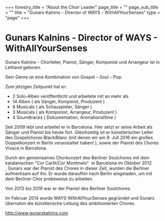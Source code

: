 +++
forestry_title = "About the Choir Leader"
page_title = ""
page_sub_title = ""
title = "Gunars Kalnins - Director of WAYS - WithAllYourSenses"
type = "page"
+++
# Gunars Kalnins - Director of WAYS - WithAllYourSenses

Gunars Kalnins - Chorleiter, Pianist, Sänger, Komponist und Arrangeur ist in Lettland geboren.

Sein Genre ist eine Kombination von Gospel – Soul – Pop.

Zum jetzigen Zeitpunkt hat er:
* 2 Solo-Alben veröffentlicht und arbeitete mit an mehr als
* 14 Alben ( als Sänger, Kompinist, Produzent )
* 8 Musicals ( als Schauspieler, Sänger )
* 3 Musicals ( als Komponist, Arrangeur, Produzent )
* 4 Soundtracks ( Dokumentation, Animationsfilme )

Seit 2009 lebt und arbeitet er in Barcelona. Hier setzt er seine Arbeit als Sänger und Pianist bis heute fort.
Gleichzeitig ist er künstlerischer Leiter des Gospelchores BlackiBlanc 
(mit denen wir am 9. Juli 2016 ein großes Doppelkonzert in Berlin veranstaltet haben! ), sowie der Pianist des
Chores Vivace in Barcelona. 

Durch ein gemeinsames Chorkonzert des Berliner Soulchores mit dem katalanischen "Cor Carlit/Cor Montmelo" 
in Barcelona im Oktober 2012 , Gunars war der Pianist des Chores in dieser Zeit, wurden die Berliner aufmerksam auf ihn.
Er wurde daraufhin nach Berlin eingeladen, um mit dem Berliner Chor probeweise zu arbeiten.

Von 2013 bis 2019 war er der Pianist des Berliner Soulchores.

Im Februar 2014 wurde WAYS-WithAllYourSenses gegründet und Gunars übernahm die künstlerische Leitung des ambitionierten Chores. 


http://www.gunarskalnins.com
